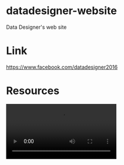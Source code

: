 # datadesigner-website
Data Designer's web site

# Link

https://www.facebook.com/datadesigner2016

# Resources

<video preload="" tabindex="-1" loop="" src="blob:https://player.vimeo.com/0459e1cd-c4b0-4cb7-b248-b3c9d541d640" style=""></video>

